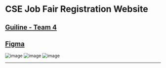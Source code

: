 # CSE Job Fair Registration Website

## [Guiline - Team 4](https://docs.google.com/document/d/1mvcyd-_ahr-28YucegpjYOSqbavowkrmISoAU2z1eEc/edit)

## [Figma](https://www.figma.com/file/CHs65geZ45eqS0uzyQdtKV/Nh%C3%B3m-4?node-id=36%3A11015)

![image](https://user-images.githubusercontent.com/91519610/166918833-32698080-5de2-40af-9f19-8ee9ded03cbe.png)
![image](https://user-images.githubusercontent.com/91519610/166918672-6134b3ac-8f7b-49e6-92a1-8a57ff549cd2.png)
![image](https://user-images.githubusercontent.com/91519610/166918981-807dd66c-d6c4-4118-81e2-103e56c7604b.png)





---------------------------------------------------------------

